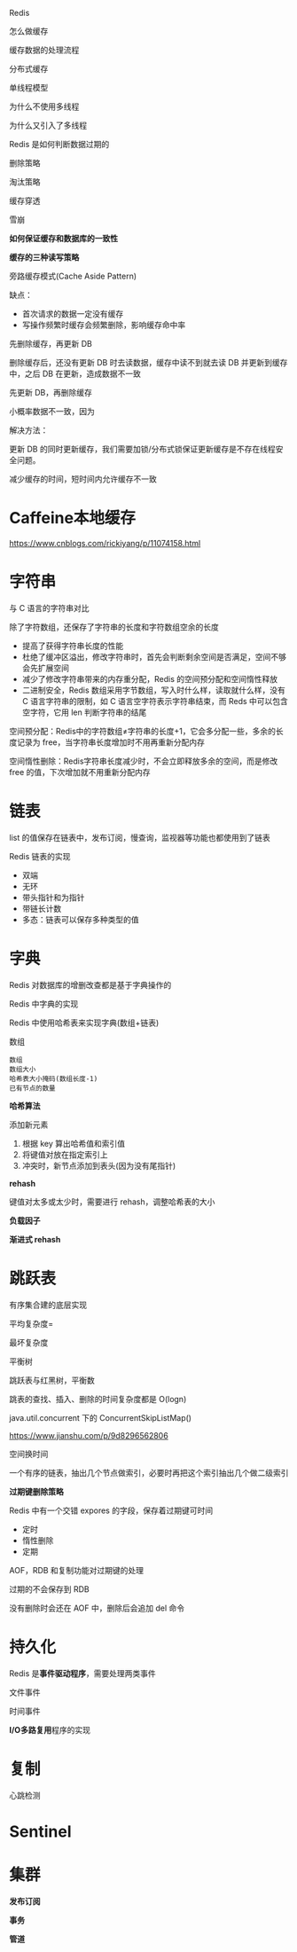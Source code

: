 Redis



怎么做缓存

缓存数据的处理流程



分布式缓存



单线程模型



为什么不使用多线程



为什么又引入了多线程



Redis 是如何判断数据过期的



删除策略



淘汰策略



缓存穿透



雪崩



**如何保证缓存和数据库的一致性**







**缓存的三种读写策略**

旁路缓存模式(Cache Aside Pattern)

缺点：

* 首次请求的数据一定没有缓存
* 写操作频繁时缓存会频繁删除，影响缓存命中率



先删除缓存，再更新 DB

删除缓存后，还没有更新 DB 时去读数据，缓存中读不到就去读 DB 并更新到缓存中，之后 DB 在更新，造成数据不一致

先更新 DB，再删除缓存

小概率数据不一致，因为



解决方法：

更新 DB 的同时更新缓存，我们需要加锁/分布式锁保证更新缓存是不存在线程安全问题。

减少缓存的时间，短时间内允许缓存不一致



# Caffeine本地缓存

https://www.cnblogs.com/rickiyang/p/11074158.html











# 字符串



与 C 语言的字符串对比

除了字符数组，还保存了字符串的长度和字符数组空余的长度

* 提高了获得字符串长度的性能
* 杜绝了缓冲区溢出，修改字符串时，首先会判断剩余空间是否满足，空间不够会先扩展空间
* 减少了修改字符串带来的内存重分配，Redis 的空间预分配和空间惰性释放
* 二进制安全，Redis 数组采用字节数组，写入时什么样，读取就什么样，没有C 语言字符串的限制，如 C 语言空字符表示字符串结束，而 Reds 中可以包含空字符，它用 len 判断字符串的结尾

空间预分配：Redis中的字符数组≠字符串的长度+1，它会多分配一些，多余的长度记录为 free，当字符串长度增加时不用再重新分配内存

空间惰性删除：Redis字符串长度减少时，不会立即释放多余的空间，而是修改 free 的值，下次增加就不用重新分配内存

# 链表



list 的值保存在链表中，发布订阅，慢查询，监视器等功能也都使用到了链表

Redis 链表的实现

* 双端
* 无环
* 带头指针和为指针
* 带链长计数
* 多态：链表可以保存多种类型的值



# 字典



Redis 对数据库的增删改查都是基于字典操作的

Redis 中字典的实现

Redis 中使用哈希表来实现字典(数组+链表)

数组

```
数组
数组大小
哈希表大小掩码(数组长度-1)
已有节点的数量
```



**哈希算法**

添加新元素

1. 根据 key 算出哈希值和索引值
2. 将键值对放在指定索引上
3. 冲突时，新节点添加到表头(因为没有尾指针)



**rehash**

键值对太多或太少时，需要进行 rehash，调整哈希表的大小

**负载因子**



**渐进式 rehash**



# 跳跃表

有序集合建的底层实现

平均复杂度=

最坏复杂度

平衡树



跳跃表与红黑树，平衡数

跳表的查找、插入、删除的时间复杂度都是 O(logn)

java.util.concurrent 下的 ConcurrentSkipListMap()



https://www.jianshu.com/p/9d8296562806

空间换时间

一个有序的链表，抽出几个节点做索引，必要时再把这个索引抽出几个做二级索引

**过期键删除策略**

Redis 中有一个交错 expores 的字段，保存着过期键可时间

* 定时
* 惰性删除
* 定期



AOF，RDB 和复制功能对过期键的处理

过期的不会保存到 RDB

没有删除时会还在 AOF 中，删除后会追加 del 命令





# 持久化



Redis 是**事件驱动程序**，需要处理两类事件

文件事件

时间事件

**I/O多路复用**程序的实现





# 复制

心跳检测



# Sentinel



# 集群

**发布订阅**







**事务**

**管道**













































































































